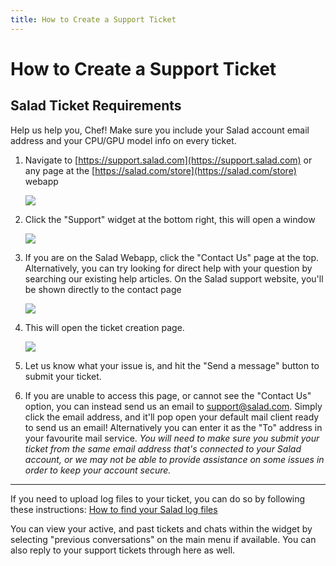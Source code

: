 ```yaml
---
title: How to Create a Support Ticket
---
```


# How to Create a Support Ticket

## Salad Ticket Requirements

Help us help you, Chef! Make sure you include your Salad account email address and your CPU/GPU model info on every ticket.

1. Navigate to [https://support.salad.com](https://support.salad.com) or any page at the [https://salad.com/store](https://salad.com/store) webapp
   
   ![](https://s3.amazonaws.com/helpscout.net/docs/assets/615b47bfca9e0011a4434693/images/62a0ce49a2c316231c2040ad/file-SFGf2agOI6.png)
2. Click the "Support" widget at the bottom right, this will open a window
   
   ![](https://s3.amazonaws.com/helpscout.net/docs/assets/615b47bfca9e0011a4434693/images/62a0ce6102b8fd3b945fb77d/file-ueVfKk4z6F.png)
3. If you are on the Salad Webapp, click the "Contact Us" page at the top. Alternatively, you can try looking for direct help with your question by searching our existing help articles. On the Salad support website, you'll be shown directly to the contact page
   
   ![](https://s3.amazonaws.com/helpscout.net/docs/assets/615b47bfca9e0011a4434693/images/61d95b736bcea52bcf9d0b28/file-a5P0ap9LmR.png)
4. This will open the ticket creation page.
   
   ![](https://s3.amazonaws.com/helpscout.net/docs/assets/615b47bfca9e0011a4434693/images/61d95c17d268f00e10386bc1/file-4hdDDo0hNd.png)
5. Let us know what your issue is, and hit the "Send a message" button to submit your ticket.
6. If you are unable to access this page, or cannot see the "Contact Us" option, you can instead send us an email to [support@salad.com](mailto:support@salad.com?subject=I%20need%20help%20with%20Salad%21&body=Hi%20there%21%20I%20need%20help%20with..). Simply click the email address, and it'll pop open your default mail client ready to send us an email! Alternatively you can enter it as the "To" address in your favourite mail service. *You will need to make sure you submit your ticket from the same email address that's connected to your Salad account, or we may not be able to provide assistance on some issues in order to keep your account secure.*

* * *

If you need to upload log files to your ticket, you can do so by following these instructions: [How to find your Salad log files](https://support.salad.com/article/180-how-to-find-your-salad-log-files)

You can view your active, and past tickets and chats within the widget by selecting "previous conversations" on the main menu if available. You can also reply to your support tickets through here as well.
